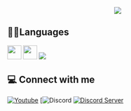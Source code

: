 
<p align="center">
  <img src="https://github-readme-stats.vercel.app/api?username=TRERust&show_icons=true&theme=radical">
</p>

## 🧑‍💻Languages
<div align="left">
 <img src="https://cdn.jsdelivr.net/gh/devicons/devicon@develop/icons/typescript/typescript-original.svg" width="32" />
 <img src="https://cdn.jsdelivr.net/gh/devicons/devicon@develop/icons/nodejs/nodejs-original.svg" width="32" />
 <img src="https://cdn.jsdelivr.net/gh/devicons/devicon@develop/icons/python/python-original.svg width="32" />
</div>

## 💻 Connect with me
[![Youtube](https://img.shields.io/badge/-Youtube-c4302b?style=flat-square&logo=youtube&logoColor=white)](https://youtube.com/@TRE_Rust)
[![Discord](https://discord.com/channels/@me/1202336484120875058)
[![Discord Server](https://img.shields.io/badge/-Discord%20Server-7289da?style=flat-square&logo=discord&logoColor=white)](https://discord.gg/comingsoon)
